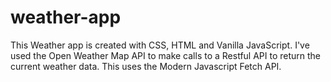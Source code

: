 # weather-app
This Weather app is created with CSS, HTML and Vanilla JavaScript. I've used the Open Weather Map API to make calls to a Restful API to return the current weather data. This uses the Modern Javascript Fetch API.
